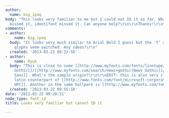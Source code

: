 ```yaml
---
author:
  name: big_ipaq
body: "This looks very familiar to me but I could not ID it so far. What the font
  missed it, identifont missed it. Can anyone help?\r\n\r\nThanks!\r\n\r\n[img:sites/default/files/old-images/font2_5435.jpg]"
comments:
- author:
    name: big_ipaq
  body: "It looks very much similar to Arial Bold I guess but the 't' and the 'g'
    glyphs seem switched. Any ideas?\r\n"
  created: '2013-03-22 09:23:56'
- author:
    name: Ryuk
  body: "This is close to some [[http://www.myfonts.com/fonts/linotype/itc-franklin-gothic|Franklin
    Gothic]]/[[http://www.myfonts.com/search/news+gothic|News Gothic]]/[[http://www.myfonts.com/fonts/fontbureau/benton-sans|Benton
    Sans]]. What's the sample origin?\r\n\r\nEDIT: this is also very close to the
    latin counterpart of [[http://www.fonts.com/font/microsoft-corporation/freesia-upc|Freesia
    UPC]]. Another in the same ballpark is [[http://www.myfonts.com/fonts/ef/tvnord/|TVNord]]."
  created: '2013-03-22 09:55:18'
date: '2013-03-22 09:20:31'
node_type: font_id
title: Looks very familiar but cannot ID it

---
```

